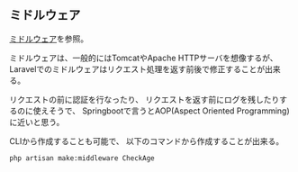 ## ミドルウェア
[ミドルウェア](https://readouble.com/laravel/6.0/ja/middleware.html)を参照。

ミドルウェアは、一般的にはTomcatやApache HTTPサーバを想像するが、
Laravelでのミドルウェアはリクエスト処理を返す前後で修正することが出来る。

リクエストの前に認証を行なったり、
リクエストを返す前にログを残したりするのに使えそうで、
Springbootで言うとAOP(Aspect Oriented Programming)に近いと思う。

CLIから作成することも可能で、
以下のコマンドから作成することが出来る。

    php artisan make:middleware CheckAge

